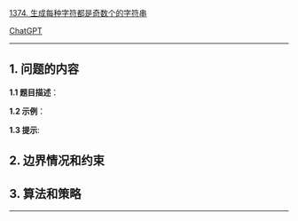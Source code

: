 [1374. 生成每种字符都是奇数个的字符串](https://leetcode.cn/problems/generate-a-string-with-characters-that-have-odd-counts)

[ChatGPT](chat.openai.com)

---

## 1. 问题的内容
**1.1 题目描述**：

**1.2 示例**：

**1.3 提示**:

## 2. 边界情况和约束


## 3. 算法和策略

---

